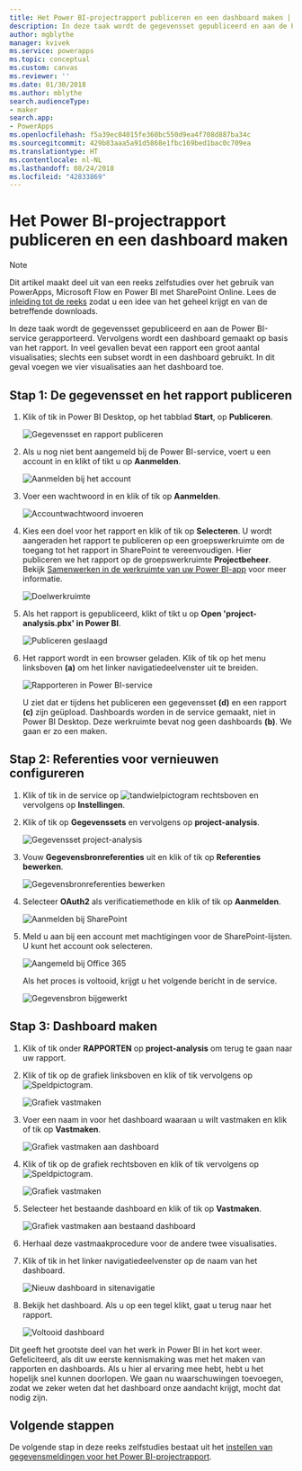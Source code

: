 ```yaml
---
title: Het Power BI-projectrapport publiceren en een dashboard maken | Microsoft Docs
description: In deze taak wordt de gegevensset gepubliceerd en aan de Power BI-service gerapporteerd. Vervolgens wordt een dashboard gemaakt op basis van het rapport.
author: mgblythe
manager: kvivek
ms.service: powerapps
ms.topic: conceptual
ms.custom: canvas
ms.reviewer: ''
ms.date: 01/30/2018
ms.author: mblythe
search.audienceType:
- maker
search.app:
- PowerApps
ms.openlocfilehash: f5a39ec04015fe360bc550d9ea4f708d887ba34c
ms.sourcegitcommit: 429b83aaa5a91d5868e1fbc169bed1bac0c709ea
ms.translationtype: HT
ms.contentlocale: nl-NL
ms.lasthandoff: 08/24/2018
ms.locfileid: "42833869"
---
```

# <a name="publish-the-power-bi-project-report-and-create-a-dashboard"></a>Het Power BI-projectrapport publiceren en een dashboard maken
> [!NOTE]
> Dit artikel maakt deel uit van een reeks zelfstudies over het gebruik van PowerApps, Microsoft Flow en Power BI met SharePoint Online. Lees de [inleiding tot de reeks](sharepoint-scenario-intro.md) zodat u een idee van het geheel krijgt en van de betreffende downloads.

In deze taak wordt de gegevensset gepubliceerd en aan de Power BI-service gerapporteerd. Vervolgens wordt een dashboard gemaakt op basis van het rapport. In veel gevallen bevat een rapport een groot aantal visualisaties; slechts een subset wordt in een dashboard gebruikt. In dit geval voegen we vier visualisaties aan het dashboard toe.

## <a name="step-1-publish-the-dataset-and-report"></a>Stap 1: De gegevensset en het rapport publiceren
1. Klik of tik in Power BI Desktop, op het tabblad **Start**, op **Publiceren**.
   
    ![Gegevensset en rapport publiceren](./media/sharepoint-scenario-publish-report/06-01-01-publish.png)
2. Als u nog niet bent aangemeld bij de Power BI-service, voert u een account in en klikt of tikt u op **Aanmelden**.
   
    ![Aanmelden bij het account](./media/sharepoint-scenario-publish-report/06-01-02-account.png)
3. Voer een wachtwoord in en klik of tik op **Aanmelden**.
   
    ![Accountwachtwoord invoeren](./media/sharepoint-scenario-publish-report/06-01-03-password.png)
4. Kies een doel voor het rapport en klik of tik op **Selecteren**. U wordt aangeraden het rapport te publiceren op een groepswerkruimte om de toegang tot het rapport in SharePoint te vereenvoudigen. Hier publiceren we het rapport op de groepswerkruimte **Projectbeheer**. Bekijk [Samenwerken in de werkruimte van uw Power BI-app](https://docs.microsoft.com/power-bi/service-collaborate-power-bi-workspace) voor meer informatie.
   
    ![Doelwerkruimte](./media/sharepoint-scenario-publish-report/06-01-04-workspace.png)
5. Als het rapport is gepubliceerd, klikt of tikt u op **Open 'project-analysis.pbx' in Power BI**.
   
    ![Publiceren geslaagd](./media/sharepoint-scenario-publish-report/06-01-05-open-report.png)
6. Het rapport wordt in een browser geladen. Klik of tik op het menu linksboven **(a)** om het linker navigatiedeelvenster uit te breiden.
   
    ![Rapporteren in Power BI-service](./media/sharepoint-scenario-publish-report/06-01-06-service-report.png)
   
    U ziet dat er tijdens het publiceren een gegevensset **(d)** en een rapport **(c)** zijn geüpload. Dashboards worden in de service gemaakt, niet in Power BI Desktop. Deze werkruimte bevat nog geen dashboards **(b)**. We gaan er zo een maken.

## <a name="step-2-configure-credentials-for-refresh"></a>Stap 2: Referenties voor vernieuwen configureren
1. Klik of tik in de service op ![tandwielpictogram](./media/sharepoint-scenario-publish-report/icon-gear.png) rechtsboven en vervolgens op **Instellingen**.
2. Klik of tik op **Gegevenssets** en vervolgens op **project-analysis**.
   
    ![Gegevensset project-analysis](./media/sharepoint-scenario-publish-report/06-01-07-dataset.png)
3. Vouw **Gegevensbronreferenties** uit en klik of tik op **Referenties bewerken**.
   
    ![Gegevensbronreferenties bewerken](./media/sharepoint-scenario-publish-report/06-01-08-credentials.png)
4. Selecteer **OAuth2** als verificatiemethode en klik of tik op **Aanmelden**.
   
    ![Aanmelden bij SharePoint](./media/sharepoint-scenario-publish-report/06-01-09-sign-in.png)
5. Meld u aan bij een account met machtigingen voor de SharePoint-lijsten. U kunt het account ook selecteren.
   
    ![Aangemeld bij Office 365](./media/sharepoint-scenario-publish-report/06-01-10-account.png)
   
    Als het proces is voltooid, krijgt u het volgende bericht in de service.
   
    ![Gegevensbron bijgewerkt](./media/sharepoint-scenario-publish-report/06-01-11-updated.png)

## <a name="step-3-create-a-dashboard"></a>Stap 3: Dashboard maken

1. Klik of tik onder **RAPPORTEN** op **project-analysis** om terug te gaan naar uw rapport.

1. Klik of tik op de grafiek linksboven en klik of tik vervolgens op ![Speldpictogram](./media/sharepoint-scenario-publish-report/icon-pin.png).
   
    ![Grafiek vastmaken](./media/sharepoint-scenario-publish-report/06-01-12-pin-projected.png)
2. Voer een naam in voor het dashboard waaraan u wilt vastmaken en klik of tik op **Vastmaken**.
   
    ![Grafiek vastmaken aan dashboard](./media/sharepoint-scenario-publish-report/06-01-13-pin-new.png)
3. Klik of tik op de grafiek rechtsboven en klik of tik vervolgens op ![Speldpictogram](./media/sharepoint-scenario-publish-report/icon-pin.png).
   
    ![Grafiek vastmaken](./media/sharepoint-scenario-publish-report/06-01-14-pin-variance.png)
4. Selecteer het bestaande dashboard en klik of tik op **Vastmaken**.
   
    ![Grafiek vastmaken aan bestaand dashboard](./media/sharepoint-scenario-publish-report/06-01-15-pin-existing.png)

5. Herhaal deze vastmaakprocedure voor de andere twee visualisaties.

6. Klik of tik in het linker navigatiedeelvenster op de naam van het dashboard.
   
    ![Nieuw dashboard in sitenavigatie](./media/sharepoint-scenario-publish-report/06-01-16-dashboard-menu.png)

7. Bekijk het dashboard. Als u op een tegel klikt, gaat u terug naar het rapport.
   
    ![Voltooid dashboard](./media/sharepoint-scenario-publish-report/06-01-17-dashboard-completed.png)

Dit geeft het grootste deel van het werk in Power BI in het kort weer. Gefeliciteerd, als dit uw eerste kennismaking was met het maken van rapporten en dashboards. Als u hier al ervaring mee hebt, hebt u het hopelijk snel kunnen doorlopen. We gaan nu waarschuwingen toevoegen, zodat we zeker weten dat het dashboard onze aandacht krijgt, mocht dat nodig zijn.

## <a name="next-steps"></a>Volgende stappen
De volgende stap in deze reeks zelfstudies bestaat uit het [instellen van gegevensmeldingen voor het Power BI-projectrapport](sharepoint-scenario-alerts-flow.md).

